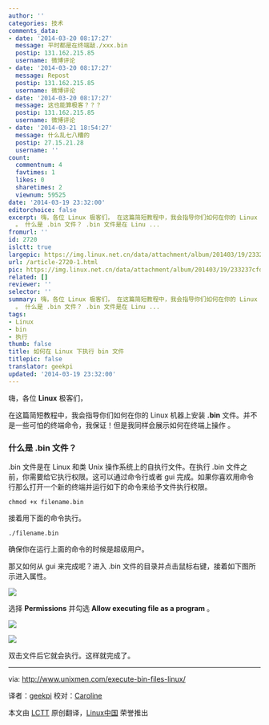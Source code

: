 ```yaml
---
author: ''
categories: 技术
comments_data:
- date: '2014-03-20 08:17:27'
  message: 平时都是在终端敲./xxx.bin
  postip: 131.162.215.85
  username: 微博评论
- date: '2014-03-20 08:17:27'
  message: Repost
  postip: 131.162.215.85
  username: 微博评论
- date: '2014-03-20 08:17:27'
  message: 这也能算极客？？？
  postip: 131.162.215.85
  username: 微博评论
- date: '2014-03-21 18:54:27'
  message: 什么乱七八糟的
  postip: 27.15.21.28
  username: ''
count:
  commentnum: 4
  favtimes: 1
  likes: 0
  sharetimes: 2
  viewnum: 59525
date: '2014-03-19 23:32:00'
editorchoice: false
excerpt: 嗨，各位 Linux 极客们， 在这篇简短教程中，我会指导你们如何在你的 Linux 机器上安装 .bin 文件。并不是一些可怕的终端命令，我保证！但是我同样会展示如何在终端上操作
  。 什么是 .bin 文件？ .bin 文件是在 Linu ...
fromurl: ''
id: 2720
islctt: true
largepic: https://img.linux.net.cn/data/attachment/album/201403/19/233237cfd4xp2fdoz2idzf.png
url: /article-2720-1.html
pic: https://img.linux.net.cn/data/attachment/album/201403/19/233237cfd4xp2fdoz2idzf.png.thumb.jpg
related: []
reviewer: ''
selector: ''
summary: 嗨，各位 Linux 极客们， 在这篇简短教程中，我会指导你们如何在你的 Linux 机器上安装 .bin 文件。并不是一些可怕的终端命令，我保证！但是我同样会展示如何在终端上操作
  。 什么是 .bin 文件？ .bin 文件是在 Linu ...
tags:
- Linux
- bin
- 执行
thumb: false
title: 如何在 Linux 下执行 bin 文件
titlepic: false
translator: geekpi
updated: '2014-03-19 23:32:00'
---
```


嗨，各位 **Linux** 极客们，


在这篇简短教程中，我会指导你们如何在你的 Linux 机器上安装 **.bin** 文件。并不是一些可怕的终端命令，我保证！但是我同样会展示如何在终端上操作 。


### 什么是 .bin 文件？


.bin 文件是在 Linux 和类 Unix 操作系统上的自执行文件。在执行 .bin 文件之前，你需要给它执行权限。这可以通过命令行或者 gui 完成。如果你喜欢用命令行那么打开一个新的终端并运行如下的命令来给予文件执行权限。



```
chmod +x filename.bin

```

接着用下面的命令执行。



```
./filename.bin

```

确保你在运行上面的命令的时候是超级用户。


那又如何从 gui 来完成呢？进入 .bin 文件的目录并点击鼠标右键，接着如下图所示进入属性。


![](/data/attachment/album/201403/19/233237cfd4xp2fdoz2idzf.png)


选择 **Permissions** 并勾选 **Allow executing file as a program** 。


![](/data/attachment/album/201403/19/233242sikir0rtpp07kprr.png)


![](/data/attachment/album/201403/19/233246laxa3d22042ahxa0.png)


双击文件后它就会执行。这样就完成了。




---


via: <http://www.unixmen.com/execute-bin-files-linux/>


译者：[geekpi](https://github.com/geekpi) 校对：[Caroline](https://github.com/carolinewuyan)


本文由 [LCTT](https://github.com/LCTT/TranslateProject) 原创翻译，[Linux中国](http://linux.cn/) 荣誉推出